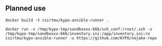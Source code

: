 ## Planned use

`docker build -t csirtmu/kypo-ansible-runner .` 

`docker run -v /tmp/kypo-tmp/sandboxxx-666/ssh_conf:/root/.ssh -v /tmp/kypo-tmp/sandboxxx-666/inventory.ini:/app/inventory.ini:ro csirtmu/kypo-ansible-runner -u https://github.com/KYPO/nejake-repo`
